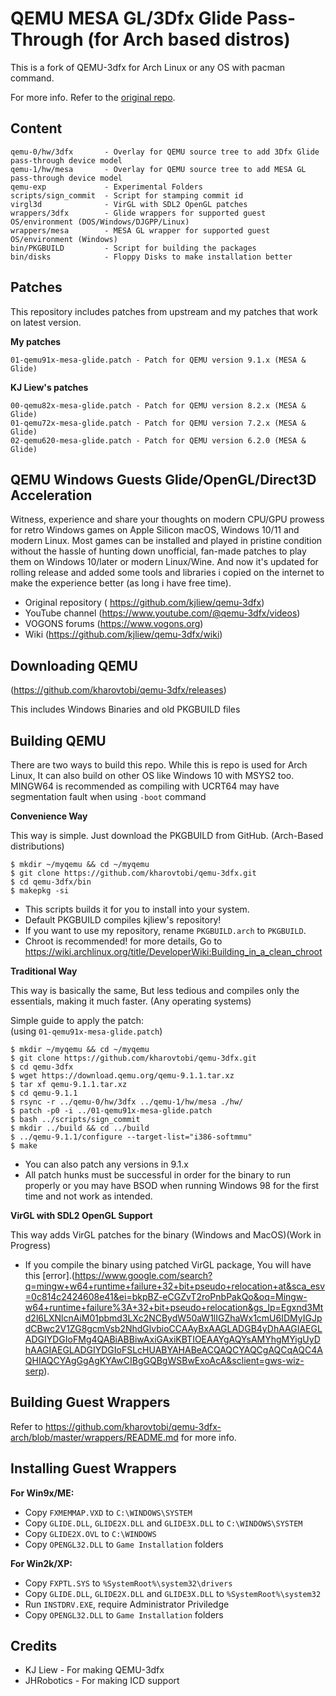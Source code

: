 # QEMU MESA GL/3Dfx Glide Pass-Through (for Arch based distros)
This is a fork of QEMU-3dfx for Arch Linux or any OS with pacman command.

For more info. Refer to the [original repo](https://github.com/kjliew/qemu-3dfx).
## Content
    qemu-0/hw/3dfx       - Overlay for QEMU source tree to add 3Dfx Glide pass-through device model
    qemu-1/hw/mesa       - Overlay for QEMU source tree to add MESA GL pass-through device model
    qemu-exp             - Experimental Folders
    scripts/sign_commit  - Script for stamping commit id
    virgl3d              - VirGL with SDL2 OpenGL patches
    wrappers/3dfx        - Glide wrappers for supported guest OS/environment (DOS/Windows/DJGPP/Linux)
    wrappers/mesa        - MESA GL wrapper for supported guest OS/environment (Windows)
    bin/PKGBUILD         - Script for building the packages
    bin/disks            - Floppy Disks to make installation better
## Patches
This repository includes patches from upstream and my patches that work on latest version.

**My patches**

    01-qemu91x-mesa-glide.patch - Patch for QEMU version 9.1.x (MESA & Glide)

**KJ Liew's patches**

    00-qemu82x-mesa-glide.patch - Patch for QEMU version 8.2.x (MESA & Glide)
    01-qemu72x-mesa-glide.patch - Patch for QEMU version 7.2.x (MESA & Glide)
    02-qemu620-mesa-glide.patch - Patch for QEMU version 6.2.0 (MESA & Glide)

## QEMU Windows Guests Glide/OpenGL/Direct3D Acceleration
Witness, experience and share your thoughts on modern CPU/GPU prowess for retro Windows games on Apple Silicon macOS, Windows 10/11 and modern Linux. Most games can be installed and played in pristine condition without the hassle of hunting down unofficial, fan-made patches to play them on Windows 10/later or modern Linux/Wine. And now it's updated for rolling release and added some tools and libraries i copied on the internet to make the experience better (as long i have free time).
- Original repository ( https://github.com/kjliew/qemu-3dfx)
- YouTube channel (https://www.youtube.com/@qemu-3dfx/videos)
- VOGONS forums (https://www.vogons.org)
- Wiki (https://github.com/kjliew/qemu-3dfx/wiki)
## Downloading QEMU
(https://github.com/kharovtobi/qemu-3dfx/releases)

This includes Windows Binaries and old PKGBUILD files

## Building QEMU
There are two ways to build this repo. While this is repo is used for Arch Linux, It can also build on other OS like Windows 10 with MSYS2 too. MINGW64 is recommended as compiling with UCRT64 may have segmentation fault when using `-boot` command

**Convenience Way**

This way is simple. Just download the PKGBUILD from GitHub. (Arch-Based distributions)

    $ mkdir ~/myqemu && cd ~/myqemu
    $ git clone https://github.com/kharovtobi/qemu-3dfx.git
    $ cd qemu-3dfx/bin
    $ makepkg -si

- This scripts builds it for you to install into your system.
- Default PKGBUILD compiles kjliew's repository!
- If you want to use my repository, rename `PKGBUILD.arch` to `PKGBUILD`.
- Chroot is recommended! for more details, Go to https://wiki.archlinux.org/title/DeveloperWiki:Building_in_a_clean_chroot


**Traditional Way**

This way is basically the same, But less tedious and compiles only the essentials, making it much faster. (Any operating systems)

Simple guide to apply the patch:<br>
(using `01-qemu91x-mesa-glide.patch`)

    $ mkdir ~/myqemu && cd ~/myqemu
    $ git clone https://github.com/kharovtobi/qemu-3dfx.git
    $ cd qemu-3dfx
    $ wget https://download.qemu.org/qemu-9.1.1.tar.xz
    $ tar xf qemu-9.1.1.tar.xz
    $ cd qemu-9.1.1
    $ rsync -r ../qemu-0/hw/3dfx ../qemu-1/hw/mesa ./hw/
    $ patch -p0 -i ../01-qemu91x-mesa-glide.patch
    $ bash ../scripts/sign_commit
    $ mkdir ../build && cd ../build
    $ ../qemu-9.1.1/configure --target-list="i386-softmmu"
    $ make

- You can also patch any versions in 9.1.x
- All patch hunks must be successful in order for the binary to run properly or you may have BSOD when running Windows 98 for the first time and not work as intended.

**VirGL with SDL2 OpenGL Support**

This way adds VirGL patches for the binary (Windows and MacOS)(Work in Progress)

- If you compile the binary using patched VirGL package, You will have this [error].(https://www.google.com/search?q=mingw+w64+runtime+failure+32+bit+pseudo+relocation+at&sca_esv=0c814c2424608e41&ei=bkpBZ-eCGZvT2roPnbPakQo&oq=Mingw-w64+runtime+failure%3A+32+bit+pseudo+relocation&gs_lp=Egxnd3Mtd2l6LXNlcnAiM01pbmd3LXc2NCBydW50aW1lIGZhaWx1cmU6IDMyIGJpdCBwc2V1ZG8gcmVsb2NhdGlvbioCCAAyBxAAGLADGB4yDhAAGIAEGLADGIYDGIoFMg4QABiABBiwAxiGAxiKBTIOEAAYgAQYsAMYhgMYigUyDhAAGIAEGLADGIYDGIoFSLcHUABYAHABeACQAQCYAQCgAQCqAQC4AQHIAQCYAgGgAgKYAwCIBgGQBgWSBwExoAcA&sclient=gws-wiz-serp).

## Building Guest Wrappers
Refer to https://github.com/kharovtobi/qemu-3dfx-arch/blob/master/wrappers/README.md for more info.

## Installing Guest Wrappers
**For Win9x/ME:**  
 - Copy `FXMEMMAP.VXD` to `C:\WINDOWS\SYSTEM`  
 - Copy `GLIDE.DLL`, `GLIDE2X.DLL` and `GLIDE3X.DLL` to `C:\WINDOWS\SYSTEM`  
 - Copy `GLIDE2X.OVL` to `C:\WINDOWS`  
 - Copy `OPENGL32.DLL` to `Game Installation` folders

**For Win2k/XP:**  
 - Copy `FXPTL.SYS` to `%SystemRoot%\system32\drivers`  
 - Copy `GLIDE.DLL`, `GLIDE2X.DLL` and `GLIDE3X.DLL` to `%SystemRoot%\system32`  
 - Run `INSTDRV.EXE`, require Administrator Priviledge  
 - Copy `OPENGL32.DLL` to `Game Installation` folders

## Credits
- KJ Liew - For making QEMU-3dfx 
- JHRobotics - For making ICD support
